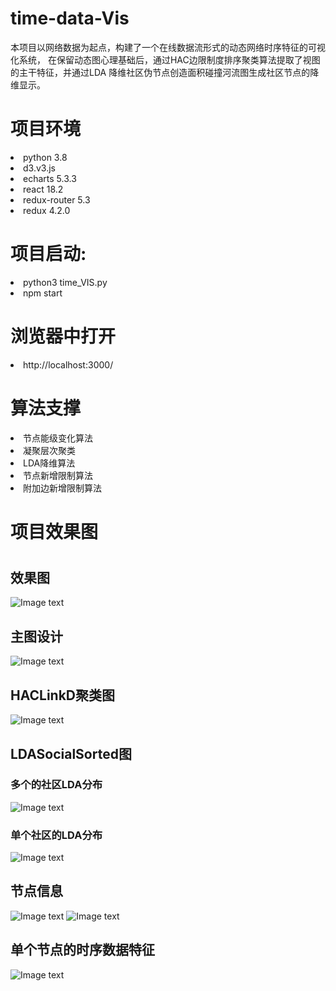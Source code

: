# time-data-Vis


本项目以网络数据为起点，构建了一个在线数据流形式的动态网络时序特征的可视化系统， 
在保留动态图心理基础后，通过HAC边限制度排序聚类算法提取了视图的主干特征，并通过LDA
降维社区伪节点创造面积碰撞河流图生成社区节点的降维显示。

<h1>项目环境</h1>

<li>python 3.8</li>
<li>d3.v3.js</li>
<li>echarts 5.3.3</li>
<li>react 18.2</li>
<li>redux-router 5.3</li>
<li>redux 4.2.0</li>

<h1>项目启动:</h1>
<li>python3 time_VIS.py</li>
<li>npm start</li>

<h1>浏览器中打开</h1>
<li>http://localhost:3000/</li>

<h1>算法支撑</h1>
<li>节点能级变化算法</li>
<li>凝聚层次聚类</li>
<li>LDA降维算法</li>
<li>节点新增限制算法</li>
<li>附加边新增限制算法</li>

<h1>项目效果图<h1>

<h2>效果图</h2>

![Image text](https://github.com/ZhangLangZhong/time_data_vis/blob/master/src/assets/image/1.PNG)

<h2>主图设计</h2>

![Image text](https://github.com/ZhangLangZhong/time_data_vis/blob/master/src/assets/image/2.PNG)

<h2>HACLinkD聚类图</h2>

![Image text](https://github.com/ZhangLangZhong/time_data_vis/blob/master/src/assets/image/3.PNG)
    

<h2>LDASocialSorted图</h2>

<h3>多个的社区LDA分布</h3>

![Image text](https://github.com/ZhangLangZhong/time_data_vis/blob/master/src/assets/image/7.PNG)

<h3>单个社区的LDA分布</h3>

![Image text](https://github.com/ZhangLangZhong/time_data_vis/blob/master/src/assets/image/8.PNG)


<h2>节点信息</h2>

![Image text](https://github.com/ZhangLangZhong/time_data_vis/blob/master/src/assets/image/4.PNG)
![Image text](https://github.com/ZhangLangZhong/time_data_vis/blob/master/src/assets/image/5.PNG)

<h2>单个节点的时序数据特征</h2>

![Image text](https://github.com/ZhangLangZhong/time_data_vis/blob/master/src/assets/image/6.PNG)

